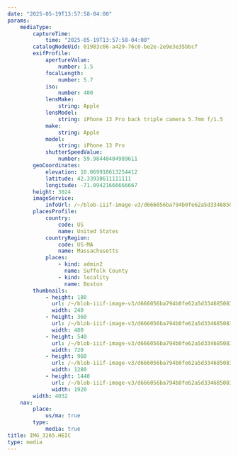 ```yaml
---
date: "2025-05-19T13:57:58-04:00"
params:
    mediaType:
        captureTime:
            time: "2025-05-19T13:57:58-04:00"
        catalogNodeUid: 01983c66-a429-76c0-be2e-2e9e3e35bbcf
        exifProfile:
            apertureValue:
                number: 1.5
            focalLength:
                number: 5.7
            iso:
                number: 400
            lensMake:
                string: Apple
            lensModel:
                string: iPhone 13 Pro back triple camera 5.7mm f/1.5
            make:
                string: Apple
            model:
                string: iPhone 13 Pro
            shutterSpeedValue:
                number: 59.98440404989611
        geoCoordinates:
            elevation: 10.069918613254412
            latitude: 42.33938611111111
            longitude: -71.09421666666667
        height: 3024
        imageService:
            infoUrl: /~/blob-iiif-image-v3/d666056ba794b0fe62a5d334685083c8691cd406f84e59715e05dbe631386980/info.json
        placesProfile:
            country:
                code: US
                name: United States
            countryRegion:
                code: US-MA
                name: Massachusetts
            places:
                - kind: admin2
                  name: Suffolk County
                - kind: locality
                  name: Boston
        thumbnails:
            - height: 180
              url: /~/blob-iiif-image-v3/d666056ba794b0fe62a5d334685083c8691cd406f84e59715e05dbe631386980/full/240%2C180/0/default.jpg
              width: 240
            - height: 360
              url: /~/blob-iiif-image-v3/d666056ba794b0fe62a5d334685083c8691cd406f84e59715e05dbe631386980/full/480%2C360/0/default.jpg
              width: 480
            - height: 540
              url: /~/blob-iiif-image-v3/d666056ba794b0fe62a5d334685083c8691cd406f84e59715e05dbe631386980/full/720%2C540/0/default.jpg
              width: 720
            - height: 960
              url: /~/blob-iiif-image-v3/d666056ba794b0fe62a5d334685083c8691cd406f84e59715e05dbe631386980/full/1280%2C960/0/default.jpg
              width: 1280
            - height: 1440
              url: /~/blob-iiif-image-v3/d666056ba794b0fe62a5d334685083c8691cd406f84e59715e05dbe631386980/full/1920%2C1440/0/default.jpg
              width: 1920
        width: 4032
    nav:
        place:
            us/ma: true
        type:
            media: true
title: IMG_3265.HEIC
type: media
---
```

